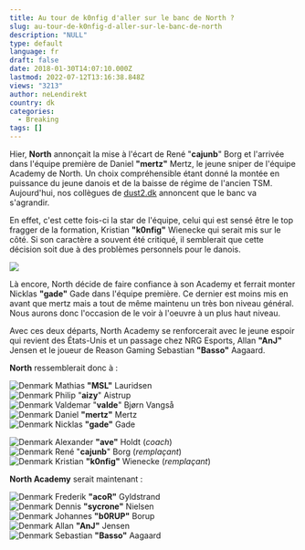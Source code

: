 ```yaml
---
title: Au tour de k0nfig d'aller sur le banc de North ?
slug: au-tour-de-k0nfig-d-aller-sur-le-banc-de-north
description: "NULL"
type: default
language: fr
draft: false
date: 2018-01-30T14:07:10.000Z
lastmod: 2022-07-12T13:16:38.848Z
views: "3213"
author: neLendirekt
country: dk
categories:
  - Breaking
tags: []
---
```

Hier, **North** annonçait la mise à l'écart de René "**cajunb**" Borg et l'arrivée dans l'équipe première de Daniel **"mertz"** Mertz, le jeune sniper de l'équipe Academy de North. Un choix compréhensible étant donné la montée en puissance du jeune danois et de la baisse de régime de l'ancien TSM. Aujourd'hui, nos collègues de [dust2.dk](https://dust2.dk) annoncent que le banc va s'agrandir.

En effet, c'est cette fois-ci la star de l'équipe, celui qui est sensé être le top fragger de la formation, Kristian **"k0nfig"** Wienecke qui serait mis sur le côté. Si son caractère a souvent été critiqué, il semblerait que cette décision soit due à des problèmes personnels pour le danois.

![](/images/articles/5a70796e0731a/images/eeYTPt346WmSktqb2wrLNSAsm9EiAhInU9udVkyZ.jpeg)

Là encore, North décide de faire confiance à son Academy et ferrait monter Nicklas **"gade"** Gade dans l'équipe première. Ce dernier est moins mis en avant que mertz mais a tout de même maintenu un très bon niveau général. Nous aurons donc l'occasion de le voir à l'oeuvre à un plus haut niveau. 

Avec ces deux départs, North Academy se renforcerait avec le jeune espoir qui revient des États-Unis et un passage chez NRG Esports, Allan **"AnJ"** Jensen et le joueur de Reason Gaming Sebastian **"Basso"** Aagaard.

**North** ressemblerait donc à :

![Denmark](/images/countries/dk.svg)⁠ Mathias **"MSL"** Lauridsen  
![Denmark](/images/countries/dk.svg)⁠ Philip "**aizy**" Aistrup  
![Denmark](/images/countries/dk.svg)⁠ Valdemar "**valde**" Bjørn Vangså  
![Denmark](/images/countries/dk.svg)⁠ Daniel **"mertz"** Mertz  
![Denmark](/images/countries/dk.svg)⁠ Nicklas **"gade"** Gade

![Denmark](/images/countries/dk.svg)⁠ Alexander **"ave"** Holdt (_coach_)  
![Denmark](/images/countries/dk.svg)⁠ René "**cajunb**" Borg (_remplaçant_)  
![Denmark](/images/countries/dk.svg)⁠ Kristian **"k0nfig"** Wienecke (_remplaçant_)

**North Academy** serait maintenant :

![Denmark](/images/countries/dk.svg)⁠ Frederik **"acoR"** Gyldstrand  
![Denmark](/images/countries/dk.svg)⁠ Dennis **"sycrone"** Nielsen  
![Denmark](/images/countries/dk.svg)⁠ Johannes **"b0RUP"** Borup  
![Denmark](/images/countries/dk.svg)⁠ Allan **"AnJ"** Jensen  
![Denmark](/images/countries/dk.svg)⁠ Sebastian **"Basso"** Aagaard
